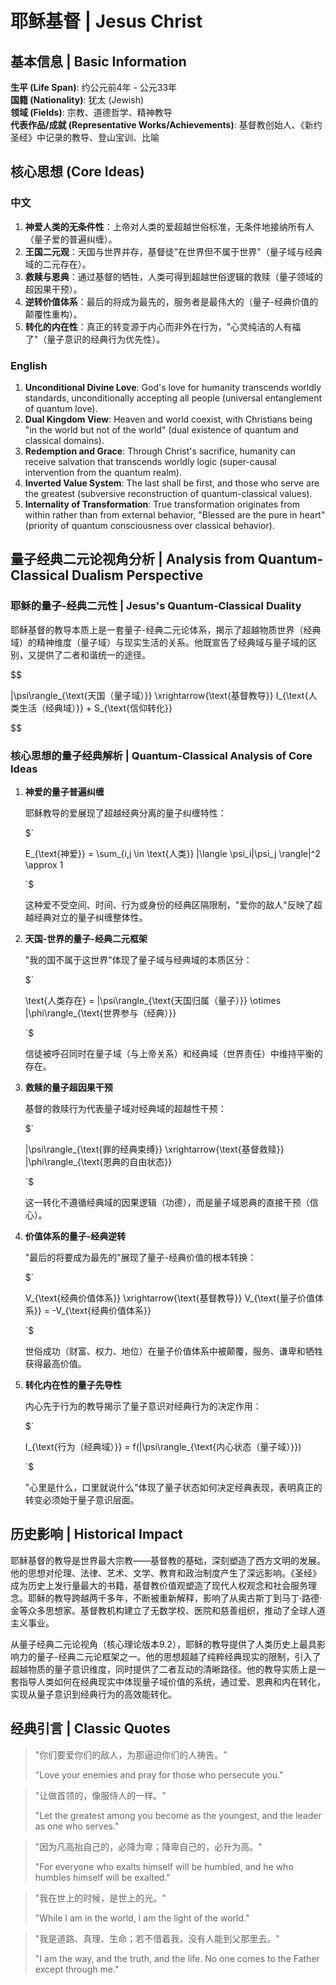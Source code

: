 # 耶稣基督 | Jesus Christ

## 基本信息 | Basic Information

**生平 (Life Span)**: 约公元前4年 - 公元33年  
**国籍 (Nationality)**: 犹太 (Jewish)  
**领域 (Fields)**: 宗教、道德哲学、精神教导  
**代表作品/成就 (Representative Works/Achievements)**: 基督教创始人、《新约圣经》中记录的教导、登山宝训、比喻

## 核心思想 (Core Ideas)

### 中文
1. **神爱人类的无条件性**：上帝对人类的爱超越世俗标准，无条件地接纳所有人（量子爱的普遍纠缠）。
2. **王国二元观**：天国与世界并存，基督徒"在世界但不属于世界"（量子域与经典域的二元存在）。
3. **救赎与恩典**：通过基督的牺牲，人类可得到超越世俗逻辑的救赎（量子领域的超因果干预）。
4. **逆转价值体系**：最后的将成为最先的，服务者是最伟大的（量子-经典价值的颠覆性重构）。
5. **转化的内在性**：真正的转变源于内心而非外在行为，"心灵纯洁的人有福了"（量子意识的经典行为优先性）。

### English
1. **Unconditional Divine Love**: God's love for humanity transcends worldly standards, unconditionally accepting all people (universal entanglement of quantum love).
2. **Dual Kingdom View**: Heaven and world coexist, with Christians being "in the world but not of the world" (dual existence of quantum and classical domains).
3. **Redemption and Grace**: Through Christ's sacrifice, humanity can receive salvation that transcends worldly logic (super-causal intervention from the quantum realm).
4. **Inverted Value System**: The last shall be first, and those who serve are the greatest (subversive reconstruction of quantum-classical values).
5. **Internality of Transformation**: True transformation originates from within rather than from external behavior, "Blessed are the pure in heart" (priority of quantum consciousness over classical behavior).

## 量子经典二元论视角分析 | Analysis from Quantum-Classical Dualism Perspective

### 耶稣的量子-经典二元性 | Jesus's Quantum-Classical Duality

耶稣基督的教导本质上是一套量子-经典二元论体系，揭示了超越物质世界（经典域）的精神维度（量子域）与现实生活的关系。他既宣告了经典域与量子域的区别，又提供了二者和谐统一的途径。

$$

|\psi\rangle_{\text{天国（量子域）}} \xrightarrow{\text{基督教导}} I_{\text{人类生活（经典域）}} + S_{\text{信仰转化}}

$$

### 核心思想的量子经典解析 | Quantum-Classical Analysis of Core Ideas

1. **神爱的量子普遍纠缠**

   耶稣教导的爱展现了超越经典分离的量子纠缠特性：

   $`
   
   E_{\text{神爱}} = \sum_{i,j \in \text{人类}} |\langle \psi_i|\psi_j \rangle|^2 \approx 1
   
   `$

   这种爱不受空间、时间、行为或身份的经典区隔限制，"爱你的敌人"反映了超越经典对立的量子纠缠整体性。

2. **天国-世界的量子-经典二元框架**

   "我的国不属于这世界"体现了量子域与经典域的本质区分：

   $`
   
   \text{人类存在} = |\psi\rangle_{\text{天国归属（量子）}} \otimes |\phi\rangle_{\text{世界参与（经典）}}
   
   `$

   信徒被呼召同时在量子域（与上帝关系）和经典域（世界责任）中维持平衡的存在。

3. **救赎的量子超因果干预**

   基督的救赎行为代表量子域对经典域的超越性干预：

   $`
   
   |\psi\rangle_{\text{罪的经典束缚}} \xrightarrow{\text{基督救赎}} |\phi\rangle_{\text{恩典的自由状态}}
   
   `$

   这一转化不遵循经典域的因果逻辑（功德），而是量子域恩典的直接干预（信心）。

4. **价值体系的量子-经典逆转**

   "最后的将要成为最先的"展现了量子-经典价值的根本转换：

   $`
   
   V_{\text{经典价值体系}} \xrightarrow{\text{基督教导}} V_{\text{量子价值体系}} = -V_{\text{经典价值体系}}
   
   `$

   世俗成功（财富、权力、地位）在量子价值体系中被颠覆，服务、谦卑和牺牲获得最高价值。

5. **转化内在性的量子先导性**

   内心先于行为的教导揭示了量子意识对经典行为的决定作用：

   $`
   
   I_{\text{行为（经典域）}} = f(|\psi\rangle_{\text{内心状态（量子域）}})
   
   `$

   "心里是什么，口里就说什么"体现了量子状态如何决定经典表现，表明真正的转变必须始于量子意识层面。

## 历史影响 | Historical Impact

耶稣基督的教导是世界最大宗教——基督教的基础，深刻塑造了西方文明的发展。他的思想对伦理、法律、艺术、文学、教育和政治制度产生了深远影响。《圣经》成为历史上发行量最大的书籍，基督教价值观塑造了现代人权观念和社会服务理念。耶稣的教导跨越两千多年，不断被重新解释，影响了从奥古斯丁到马丁·路德·金等众多思想家。基督教机构建立了无数学校、医院和慈善组织，推动了全球人道主义事业。

从量子经典二元论视角（核心理论版本9.2），耶稣的教导提供了人类历史上最具影响力的量子-经典二元论框架之一。他的思想超越了纯粹经典现实的限制，引入了超越物质的量子意识维度，同时提供了二者互动的清晰路径。他的教导实质上是一套指导人类如何在经典现实中体现量子域价值的系统，通过爱、恩典和内在转化，实现从量子意识到经典行为的高效能转化。

## 经典引言 | Classic Quotes

> "你们要爱你们的敌人，为那逼迫你们的人祷告。"
> 
> "Love your enemies and pray for those who persecute you."

> "让做首领的，像服侍人的一样。"
> 
> "Let the greatest among you become as the youngest, and the leader as one who serves."

> "因为凡高抬自己的，必降为卑；降卑自己的，必升为高。"
> 
> "For everyone who exalts himself will be humbled, and he who humbles himself will be exalted."

> "我在世上的时候，是世上的光。"
> 
> "While I am in the world, I am the light of the world."

> "我是道路、真理、生命；若不借着我，没有人能到父那里去。"
> 
> "I am the way, and the truth, and the life. No one comes to the Father except through me."
